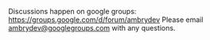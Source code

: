 Discussions happen on google groups: https://groups.google.com/d/forum/ambrydev
Please email ambrydev@googlegroups.com with any questions. 